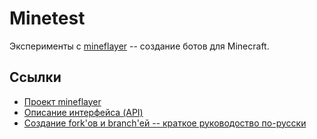 Minetest
========

Эксперименты с [mineflayer](https://github.com/PrismarineJS/mineflayer/) -- создание ботов для Minecraft.

Ссылки
------

- [Проект mineflayer](https://github.com/PrismarineJS/mineflayer/)
- [Описание интерфейса (API)](https://github.com/PrismarineJS/mineflayer/blob/master/doc/api.md)
- [Создание fork'ов и branch'ей -- краткое руководоство по-русски](https://habrahabr.ru/post/125999/)

